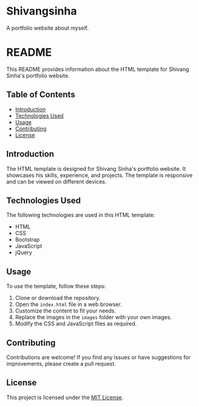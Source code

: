 # Shivangsinha
A portfolio website about myself.
# README

This README provides information about the HTML template for Shivang Sinha's portfolio website.

## Table of Contents
- [Introduction](#introduction)
- [Technologies Used](#technologies-used)
- [Usage](#usage)
- [Contributing](#contributing)
- [License](#license)

## Introduction
The HTML template is designed for Shivang Sinha's portfolio website. It showcases his skills, experience, and projects. The template is responsive and can be viewed on different devices.

## Technologies Used
The following technologies are used in this HTML template:
- HTML
- CSS
- Bootstrap
- JavaScript
- jQuery

## Usage
To use the template, follow these steps:
1. Clone or download the repository.
2. Open the `index.html` file in a web browser.
3. Customize the content to fit your needs.
4. Replace the images in the `images` folder with your own images.
5. Modify the CSS and JavaScript files as required.

## Contributing
Contributions are welcome! If you find any issues or have suggestions for improvements, please create a pull request.

## License
This project is licensed under the [MIT License](LICENSE).
